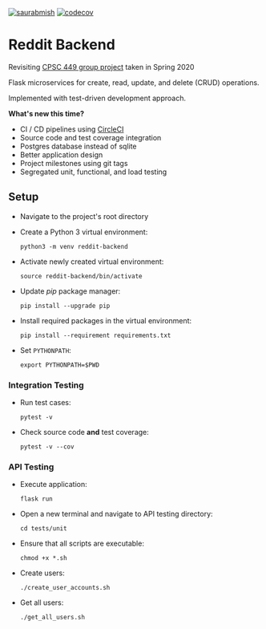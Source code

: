 [![saurabmish](https://circleci.com/gh/saurabmish/Reddit-Backend.svg?style=shield)](https://circleci.com/gh/saurabmish/Reddit-Backend)
[![codecov](https://codecov.io/gh/saurabmish/Reddit-Backend/branch/master/graph/badge.svg?token=M7L0AOGKGY)](https://codecov.io/gh/saurabmish/Reddit-Backend)

# Reddit Backend

Revisiting [CPSC 449 group project][1] taken in Spring 2020

Flask microservices for create, read, update, and delete (CRUD) operations.

Implemented with test-driven development approach.

**What's new this time?**

  + CI / CD pipelines using [CircleCI][2]
  + Source code and test coverage integration
  + Postgres database instead of sqlite
  + Better application design
  + Project milestones using git tags
  + Segregated unit, functional, and load testing

## Setup

  + Navigate to the project's root directory

  + Create a Python 3 virtual environment:

    `python3 -m venv reddit-backend`

  + Activate newly created virtual environment:

    `source reddit-backend/bin/activate`

  + Update *pip* package manager:

    `pip install --upgrade pip`

  + Install required packages in the virtual environment:

    `pip install --requirement requirements.txt`

  + Set `PYTHONPATH`:

    `export PYTHONPATH=$PWD`

### Integration Testing

  + Run test cases:

    `pytest -v`

  + Check source code **and** test coverage:

    `pytest -v --cov`

### API Testing

  + Execute application:

    `flask run`

  + Open a new terminal and navigate to API testing directory:

    `cd tests/unit`

  + Ensure that all scripts are executable:

    `chmod +x *.sh`

  + Create users:

    `./create_user_accounts.sh`

  + Get all users:

    `./get_all_users.sh`

[1]: https://github.com/sean-maclane/cpsc-449-group-c-project
[2]: https://circleci.com/
